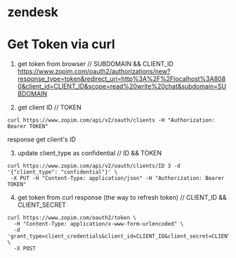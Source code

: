 # zendesk


# Get Token via curl

1. get token from browser // SUBDOMAIN && CLIENT_ID
https://www.zopim.com/oauth2/authorizations/new?response_type=token&redirect_uri=http%3A%2F%2Flocalhost%3A8080&client_id=CLIENT_ID&scope=read%20write%20chat&subdomain=SUBDOMAIN

2. get client ID  // TOKEN

```
curl https://www.zopim.com/api/v2/oauth/clients -H "Authorization: Bearer TOKEN"
```
   response get client's ID

3. update client_type as confidential // ID && TOKEN

```
curl https://www.zopim.com/api/v2/oauth/clients/ID 3 -d '{"client_type": "confidential"}' \
 -X PUT -H "Content-Type: application/json" -H "Authorization: Bearer TOKEN"
 ```

4. get token from curl response (the way to refresh token) // CLIENT_ID && CLIENT_SECRET
```
curl https://www.zopim.com/oauth2/token \
  -H "Content-Type: application/x-www-form-urlencoded" \
  -d 'grant_type=client_credentials&client_id=CLIENT_ID&client_secret=CLIENT_SECRET' \
  -X POST
 ```
